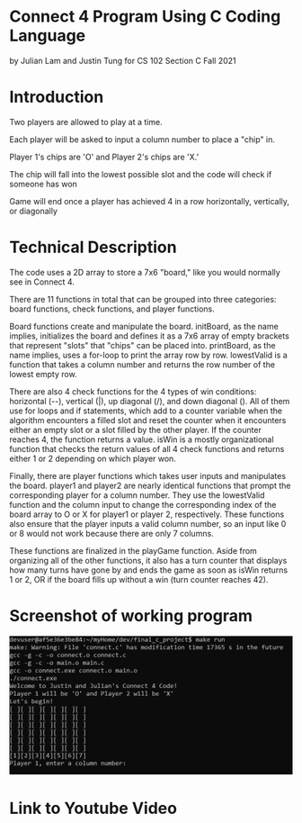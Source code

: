 # Connect 4 Program Using C Coding Language
by Julian Lam and Justin Tung for CS 102 Section C Fall 2021

# Introduction
Two players are allowed to play at a time.

Each player will be asked to input a column number to place a "chip" in. 

Player 1's chips are 'O' and Player 2's chips are 'X.'

The chip will fall into the lowest possible slot and the code will check if someone has won

Game will end once a player has achieved 4 in a row horizontally, vertically, or diagonally

# Technical Description
The code uses a 2D array to store a 7x6 "board," like you would normally see in Connect 4.

There are 11 functions in total that can be grouped into three categories: board functions, check functions, and player functions.

Board functions create and manipulate the board. initBoard, as the name implies, initializes the board and defines it as a 7x6 array of empty brackets that represent "slots" that "chips" can be placed into. printBoard, as the name implies, uses a for-loop to print the array row by row. lowestValid is a function that takes a column number and returns the row number of the lowest empty row.

There are also 4 check functions for the 4 types of win conditions: horizontal (--), vertical (|), up diagonal (/), and down diagonal (\). All of them use for loops and if statements, which add to a counter variable when the algorithm encounters a filled slot and reset the counter when it encounters either an empty slot or a slot filled by the other player. If the counter reaches 4, the function returns a value. isWin is a mostly organizational function that checks the return values of all 4 check functions and returns either 1 or 2 depending on which player won.

Finally, there are player functions which takes user inputs and manipulates the board. player1 and player2 are nearly identical functions that prompt the corresponding player for a column number. They use the lowestValid function and the column input to change the corresponding index of the board array to O or X for player1 or player 2, respectively. These functions also ensure that the player inputs a valid column number, so an input like 0 or 8 would not work because there are only 7 columns.

These functions are finalized in the playGame function. Aside from organizing all of the other functions, it also has a turn counter that displays how many turns have gone by and ends the game as soon as isWin returns 1 or 2, OR if the board fills up without a win (turn counter reaches 42). 

# Screenshot of working program
![Code_Image](./images/Code.png)

# Link to Youtube Video

